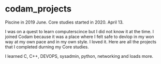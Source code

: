 # codam_projects
Piscine in 2019 June. Core studies started in 2020. April 13.

I was on a quest to learn computerscince but I did not know it at the time. I joined Codam because it was a place where I felt safe to devlop in my won way at my own pace and in my own style. I loved it. Here are all the projects that I completed durning my Core studies.

I learned C, C++, DEVOPS, sysadmin, python, networking and loads more.
